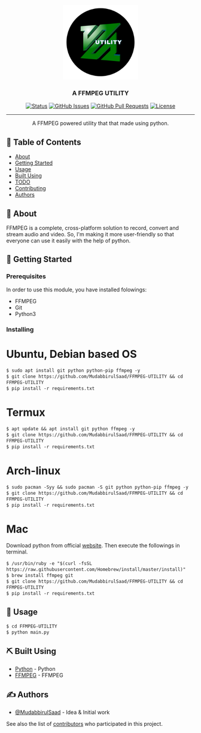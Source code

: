 <p align="center">
  <a href="" rel="noopener">
 <img width=200px height=200px src="./resources/ffmpeg_utility.png" alt="FFMPEG UTILITY"></a>
</p>

<h3 align="center">A FFMPEG UTILITY</h3>

<div align="center">

[![Status](https://img.shields.io/badge/status-active-success.svg)]()
[![GitHub Issues](https://img.shields.io/github/issues/MudabbirulSaad/FFMPEG-UTILITY.svg)](https://github.com/MudabbirulSaad/FFMPEG-UTILITY/issues)
[![GitHub Pull Requests](https://img.shields.io/github/issues-pr/MudabbirulSaad/FFMPEG-UTILITY.svg)](https://github.com/MudabbirulSaad/FFMPEG-UTILITY/pulls)
[![License](https://img.shields.io/badge/license-MIT-blue.svg)](/LICENSE)

</div>

---

<p align="center"> A FFMPEG powered utility that that made using python.
    <br> 
</p>

## 📝 Table of Contents

- [About](#about)
- [Getting Started](#getting_started)
- [Usage](#usage)
- [Built Using](#built_using)
- [TODO](./TODO.md)
- [Contributing](./CONTRIBUTING.md)
- [Authors](#authors)

## 🧐 About <a name = "about"></a>

FFMPEG is a complete, cross-platform solution to record, convert and stream audio and video. So, I'm making it more user-friendly so that everyone can use it easily with the help of python.

## 🏁 Getting Started <a name = "getting_started"></a>

### Prerequisites

In order to use this module, you have installed folowings:

- FFMPEG
- Git
- Python3

### Installing

# Ubuntu, Debian based OS

```
$ sudo apt install git python python-pip ffmpeg -y
$ git clone https://github.com/MudabbirulSaad/FFMPEG-UTILITY && cd FFMPEG-UTILITY
$ pip install -r requirements.txt
```

# Termux

```
$ apt update && apt install git python ffmpeg -y
$ git clone https://github.com/MudabbirulSaad/FFMPEG-UTILITY && cd FFMPEG-UTILITY
$ pip install -r requirements.txt
```

# Arch-linux

```
$ sudo pacman -Syy && sudo pacman -S git python python-pip ffmpeg -y
$ git clone https://github.com/MudabbirulSaad/FFMPEG-UTILITY && cd FFMPEG-UTILITY
$ pip install -r requirements.txt
```

# Mac

Download python from official [website](https://www.python.org/downloads/). Then execute the followings in terminal.

```
$ /usr/bin/ruby -e "$(curl -fsSL https://raw.githubusercontent.com/Homebrew/install/master/install)"
$ brew install ffmpeg git
$ git clone https://github.com/MudabbirulSaad/FFMPEG-UTILITY && cd FFMPEG-UTILITY
$ pip install -r requirements.txt
```


## 🎈 Usage <a name="usage"></a>

```
$ cd FFMPEG-UTILITY
$ python main.py
```


## ⛏️ Built Using <a name = "built_using"></a>

- [Python](https://www.python.org/) - Python
- [FFMPEG](https://ffmpeg.org/) - FFMPEG

## ✍️ Authors <a name = "authors"></a>

- [@MudabbirulSaad](https://github.com/MudabbirulSaad) - Idea & Initial work

See also the list of [contributors](https://github.com/MudabbirulSaad/FFMPEG-UTILITY/contributors) who participated in this project.

